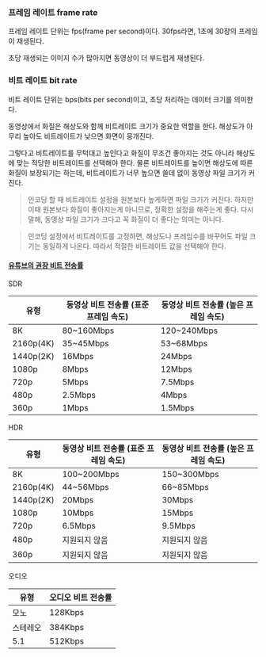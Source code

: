 ### 프레임 레이트 frame rate

프레임 레이트 단위는 fps(frame per second)이다. 30fps라면, 1초에 30장의 프레임이 재생된다.

초당 재생되는 이미지 수가 많아지면 동영상이 더 부드럽게 재생된다.

### 비트 레이트 bit rate

비트 레이트 단위는 bps(bits per second)이고, 초당 처리하는 데이터 크기를 의미한다.

동영상에서 화질은 해상도와 함께 비트레이트 크기가 중요한 역할을 한다. 해상도가 아무리 높아도 비트레이트가 낮으면 화면이 뭉개진다.

그렇다고 비트레이트를 무턱대고 높인다고 화질이 무조건 좋아지는 것도 아니라 해상도에 맞는 적당한 비트레이트를 선택해야 한다. 물론 비트레이트를 높이면 해상도에 따른 화질이 보장되기는 하는데, 비트레이트가 너무 높으면 쓸데 없이 동영상 파일 크기가 커진다.

> 인코딩 할 때 비트레이트 설정을 원본보다 높게하면 파일 크기가 커진다. 하지만 이때 원본보다 화질이 좋아지는게 아니므로, 정확한 설정을 해주는게 좋다. 다시 말해, 동영상 파일 크기가 크다고 꼭 화질이 더 좋다는 의미는 아니다.

> 인코딩 설정에서 비트레이트를 고정하면, 해상도나 프레임수를 바꾸어도 파일 크기는 동일하게 나온다. 따라서 적절한 비트레이트 값을 선택해야 한다.

#### [유튜브의 권장 비트 전송률](https://support.google.com/youtube/answer/1722171?hl=ko#zippy=%2C%EB%B9%84%ED%8A%B8-%EC%A0%84%EC%86%A1%EB%A5%A0)

SDR

| 유형 | 동영상 비트 전송률 (표준 프레임 속도) | 동영상 비트 전송률 (높은 프레임 속도) |
|------|----------------------------------------|---------------------------------------|
| 8K | 80~160Mbps | 120~240Mbps |
| 2160p(4K) | 35~45Mbps | 53~68Mbps |
| 1440p(2K) | 16Mbps | 24Mbps |
| 1080p | 8Mbps | 12Mbps |
| 720p | 5Mbps | 7.5Mbps |
| 480p | 2.5Mbps | 4Mbps |
| 360p | 1Mbps | 1.5Mbps |

HDR

| 유형 | 동영상 비트 전송률 (표준 프레임 속도) | 동영상 비트 전송률 (높은 프레임 속도) |
|------|----------------------------------------|---------------------------------------|
| 8K | 100~200Mbps | 150~300Mbps |
| 2160p(4K) | 44~56Mbps | 66~85Mbps |
| 1440p(2K) | 20Mbps | 30Mbps |
| 1080p | 10Mbps | 15Mbps |
| 720p | 6.5Mbps | 9.5Mbps |
| 480p | 지원되지 않음 | 지원되지 않음 |
| 360p | 지원되지 않음 | 지원되지 않음 |

오디오

| 유형 | 오디오 비트 전송률 |
|------|---------------------|
| 모노 | 128Kbps |
| 스테레오 | 384Kbps |
| 5.1 | 512Kbps |
